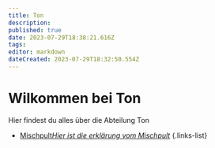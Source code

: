 ```yaml
---
title: Ton
description: 
published: true
date: 2023-07-29T18:38:21.616Z
tags: 
editor: markdown
dateCreated: 2023-07-29T18:32:50.554Z
---
```


# Wilkommen bei Ton
Hier findest du alles über die Abteilung Ton

- [Mischpult*Hier ist die erklärung vom Mischpult*](/ton/mischpult)
{.links-list}